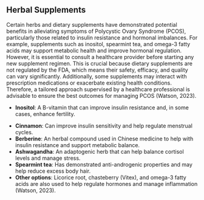 ## Herbal Supplements

Certain herbs and dietary supplements have demonstrated potential benefits in alleviating symptoms of Polycystic Ovary Syndrome (PCOS), particularly those related to insulin resistance and hormonal imbalances. For example, supplements such as inositol, spearmint tea, and omega-3 fatty acids may support metabolic health and improve hormonal regulation. However, it is essential to consult a healthcare provider before starting any new supplement regimen. This is crucial because dietary supplements are not regulated by the FDA, which means their safety, efficacy, and quality can vary significantly. Additionally, some supplements may interact with prescription medications or exacerbate existing health conditions. Therefore, a tailored approach supervised by a healthcare professional is advisable to ensure the best outcomes for managing PCOS (Watson, 2023).

* **Inositol**: A B-vitamin that can improve insulin resistance and, in some cases, enhance fertility.
- **Cinnamon**: Can improve insulin sensitivity and help regulate menstrual cycles.
- **Berberine**: An herbal compound used in Chinese medicine to help with insulin resistance and support metabolic balance.
- **Ashwagandha**: An adaptogenic herb that can help balance cortisol levels and manage stress.
- **Spearmint tea**: Has demonstrated anti-androgenic properties and may help reduce excess body hair.
- **Other options**: Licorice root, chasteberry (Vitex), and omega-3 fatty acids are also used to help regulate hormones and manage inflammation (Watson, 2023).
